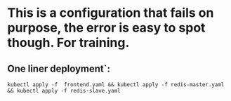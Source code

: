 # This is a configuration that fails on purpose, the error is easy to spot though. For training.

## One liner deployment`:
`kubectl apply -f  frontend.yaml && kubectl apply -f redis-master.yaml && kubectl apply -f redis-slave.yaml`
